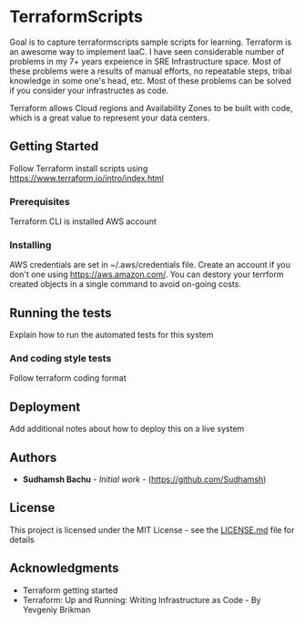 # TerraformScripts

Goal is to capture terraformscripts sample scripts for learning. Terraform is an awesome way to implement IaaC. 
I have seen considerable number of problems in my 7+ years expeience in SRE Infrastructure space. Most of these problems were
a results of manual efforts, no repeatable steps, tribal knowledge in some one's head, etc. Most of these problems can be solved 
if you consider your infrastructes as code. 

Terraform allows Cloud regions and Availability Zones to be built with code, which is a great value to represent your data centers.


## Getting Started

Follow Terraform install scripts using https://www.terraform.io/intro/index.html

### Prerequisites

Terraform CLI is installed
AWS account



### Installing

AWS credentials are set in ~/.aws/credentials file. Create an account if you don't one using https://aws.amazon.com/. You can destory your terrform created objects in a single command to avoid on-going costs.

## Running the tests

Explain how to run the automated tests for this system



### And coding style tests

Follow terraform coding format

## Deployment

Add additional notes about how to deploy this on a live system



## Authors

* **Sudhamsh Bachu** - *Initial work* - (https://github.com/Sudhamsh)



## License

This project is licensed under the MIT License - see the [LICENSE.md](LICENSE.md) file for details

## Acknowledgments

* Terraform getting started
* Terraform: Up and Running: Writing Infrastructure as Code - By Yevgeniy Brikman
